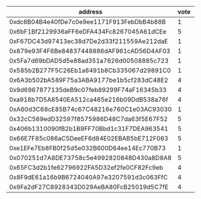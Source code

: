 address|vote|timestamp|signature
---|---|---|---
0xdc6B04B4e40fDe7c0e9ee1171F913FebDbB4b88B|1|1615297550|0x1e838a7586402c7f72a08edfbc53f80edfc86dca84469bde5a48bffab873869e4ff3b135f399a416c5b79b6a7ef062c48b9e6ef0d82108d7f501c346fc9052591c
0x6bF1Bf2129936aFF6eDFA434Fc8267045A61dCEe|5|1615297571|0x348a14bf268551e84e91e07f31da9b401d1dd4d6377db8f25b94681e69c046da5fa05f439797e48a7b7af95f41ac424601111aa53b8311cce49ff6c9c2c2c8b11b
0xF67DC43d97413ec38d7De2d33f211559Ae212daE|1|1615297623|0x7856131f532554ed0b120ae56df15f72ecaffa6cf746d634e7875389dc583f7b245dff04cba70628313485c8c80f0f8d885292bfc24262ffa4e2d9d555cb77321c
0x879e93F4F6Be84837448886dAF961cAD56D4AF03|1|1615298131|0xbff6bbec31d9c275f85e72541b1ccd745ce744c41ed27d0163815476513aad772b420b04a759e0a16dc479df92745d3a08de38251845db62891493473f90dec41c
0x5Fa7d69bDAD5d5e88ad351a7626d00508885c723|1|1615299223|0x398e649bf5fb29e3d601bd49639635a6cff7388faa86be02a6e6a9dfaa9352d143c055dc04cb6295b79149cc1167629f1b34a14bc6e72f5b53e9adc8b73db9af1b
0x585b2B277F5C26Eb1a8491b8Cb335067d29891C0|1|1615317999|0x27ec30a59873f8d8ced7a374ab8c5f2781b979c18248131c4e46e8fc882ecdcc483def3c40cfaef016852296234c74a7708f22e8fd2fea01b700172e3e41e6bc1b
0x6A3b502bA589F75a3ABA9177be1b5cf283dC48E2|4|1615319875|0x5f4ef4d4a4ebf65b6e02bbc1226afdbe2ee514bd07eb816e8f77a7171faad6cf0f73b6b9c06941a5b0fb494c0f26fcf461a40249370ce69c1605a187aa7420c51c
0x9d6967877135deB9c07feb89299F74aF16345b33|4|1615319884|0x6e5799864b3d89dcbfdcd57ba14073c6666c73fdc5ecbd491fa8919fb4f9e2ac21427e969a1efd7b1c571b12a06ba440ebaad317eebad8aace37753ce0bdbfb31b
0xa918b7D5A8540EA512ca485e216b09DdB538a76f|4|1615324810|0x115571a62d0916c977777477bb3e9a664c95894bad18fb83d7f7e983bed5328101c90a16209cc41360893e400272b2731748d2cb3e4e886263f650634717518a1c
0xA60d3C68cE85B74c67C48216e760C1e03AC93030|1|1615337765|0x023153a0c1a67f96ca59b2b2cf701dfd040138791a17351ff3184425e0eb2edc32ace686ddd1c877c870a167d0d9dcf49f0853dee0520e669fb3011e67886c971b
0x32cC569edD32597f8575986D48C7da63f5E67F52|5|1615344016|0xc2e0aa55ef001b2c0cce69877d34005add03170ef4a84e653131da2e53f35a1c6e3908a466e132dee673bfc95cfe0267d977eca8956392ba37a18c408b4bc12d1b
0x406b1310090fB2b1B9FF70Bbd1c31F7DEA963541|5|1615344638|0x1d163c30acd01f0e71841a728026d13936740a125de9b8c4693184fa57beac9949cd810e205aa6d5398c7dccfb6b2e544f2fb57dce5e99c6f370d2c4b07873e81b
0x66E7F85c086aC5DeeEF6d84E02EBAB5bE712F063|5|1615360504|0xe85fb2552682d6a807b2ebc5bfbaa26c973ff48589ff6d43248072beaa98a64666df3c726b2518375399981873a1724c64161803f47ace128e1dd042bf308f401c
0xe1EFe7Eb8FB0f25d5e032B600D64ee14Ec770B73|1|1615364406|0x5c432b0c23884f29fd44ed3eedac9c82a3cb2f8fd4be1cba1cee9be8fe8642ae190207a0430ae343b10cd3da20bf6097c98344f96a6015118d49f05f8a01ce6a1c
0x070251d7A8DE73758c5e4992820848D430a8D8A8|5|1615368719|0xa5051f6d151a649abe9faf15ad1b4b3ef288c66db6e5bc3d7bbb332e5e138d650c6b4629c319e83f47d4421bc8c79be145933cdb6ce19f0d11c49e724307de731c
0x65FC3d2b1fe62796922FA5D32ef2fe0CF82Fc9eb|4|1615375873|0x379b43a8cc4b0fcd509a5d9ce7b3222547170f6672bb588bb28034701c63c5236302398f3bdbb4416738be3a34f7414ab6fa0b0c36e82b631595df22429f66de1b
0x8F9dE61a16b9B6724040A97e3207591d3c063FfC|4|1615378257|0x6d44d109f67a5b2620470caf93c9e9c3cca78caef57215ae4ed5cab17b470b2c3439b84366bb48d8cb75f7dce919f059052104dc620708a2158510edcaf404221c
0x9Fa2dF27C8928343D029AeBA80FcB25019d5C7fE|4|1615378283|0x75c79f6008ff687de0348f019b3e264adf95a9627a5efa3e344337299a33e1a12fd5c6f2bc2eb70c052dc85f1834ea156f3dbfcac9a653fe0920d9ff251cf8de1c